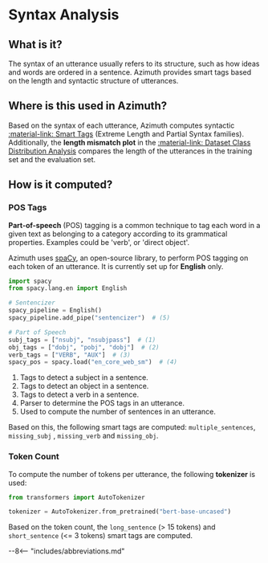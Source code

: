 # Syntax Analysis

## What is it?

The syntax of an utterance usually refers to its structure, such as how ideas and words are ordered
in a sentence. Azimuth provides smart tags based on the length and syntactic structure of
utterances.

## Where is this used in Azimuth?

Based on the syntax of each utterance, Azimuth computes syntactic [:material-link: Smart
Tags](smart-tags.md) (Extreme Length and Partial Syntax families). Additionally, the
**length mismatch plot** in the
[:material-link: Dataset Class Distribution Analysis](../user-guide/dataset-warnings.md) compares
the length of the utterances in the training set and the evaluation set.

## How is it computed?

### POS Tags

**Part-of-speech** (POS) tagging is a common technique to tag each word in a given text as belonging
to a category according to its grammatical properties. Examples could be 'verb', or 'direct object'.

Azimuth uses [spaCy](https://github.com/explosion/spaCy), an open-source library, to perform POS
tagging on each token of an utterance. It is currently set up for **English**
only.

```python
import spacy
from spacy.lang.en import English

# Sentencizer
spacy_pipeline = English()
spacy_pipeline.add_pipe("sentencizer")  # (5)

# Part of Speech
subj_tags = ["nsubj", "nsubjpass"]  # (1)
obj_tags = ["dobj", "pobj", "dobj"]  # (2)
verb_tags = ["VERB", "AUX"]  # (3)
spacy_pos = spacy.load("en_core_web_sm")  # (4)
```

1. Tags to detect a subject in a sentence.
2. Tags to detect an object in a sentence.
3. Tags to detect a verb in a sentence.
4. Parser to determine the POS tags in an utterance.
5. Used to compute the number of sentences in an utterance.

Based on this, the following smart tags are computed: `multiple_sentences`, `missing_subj`
, `missing_verb` and `missing_obj`.

### Token Count

To compute the number of tokens per utterance, the following **tokenizer** is used:

```python
from transformers import AutoTokenizer

tokenizer = AutoTokenizer.from_pretrained("bert-base-uncased")
```

Based on the token count, the `long_sentence` (> 15 tokens) and `short_sentence` (<= 3 tokens) smart
tags are computed.

--8<-- "includes/abbreviations.md"

